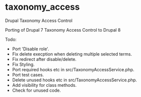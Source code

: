 # taxonomy_access
Drupal Taxonomy Access Control

Porting of Drupal 7 Taxonomy Access Control to Drupal 8

Todo:
- Port 'Disable role'.
- Fix delete execption when deleting multiple selected terms.
- Fix redirect after disable/delete.
- Fix Styling.
- Port required hooks etc in src/TaxonomyAccessService.php.
- Port test cases.
- Delete unused hooks etc in src/TaxonomyAccessService.php.
- Add visibility for class methods.
- Check for unused code.
